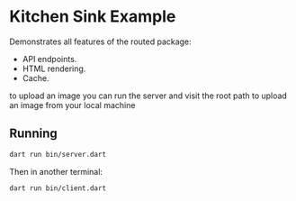 # Kitchen Sink Example

Demonstrates all features of the routed package:

- API endpoints.
- HTML rendering.
- Cache.

to upload an image you can run the server and visit the root path to upload an image from your local machine

## Running

```bash
dart run bin/server.dart
```

Then in another terminal:

```bash
dart run bin/client.dart
```
